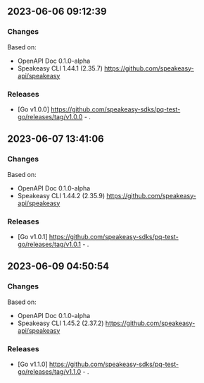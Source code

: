 

## 2023-06-06 09:12:39
### Changes
Based on:
- OpenAPI Doc 0.1.0-alpha 
- Speakeasy CLI 1.44.1 (2.35.7) https://github.com/speakeasy-api/speakeasy
### Releases
- [Go v1.0.0] https://github.com/speakeasy-sdks/pq-test-go/releases/tag/v1.0.0 - .

## 2023-06-07 13:41:06
### Changes
Based on:
- OpenAPI Doc 0.1.0-alpha 
- Speakeasy CLI 1.44.2 (2.35.9) https://github.com/speakeasy-api/speakeasy
### Releases
- [Go v1.0.1] https://github.com/speakeasy-sdks/pq-test-go/releases/tag/v1.0.1 - .

## 2023-06-09 04:50:54
### Changes
Based on:
- OpenAPI Doc 0.1.0-alpha 
- Speakeasy CLI 1.45.2 (2.37.2) https://github.com/speakeasy-api/speakeasy
### Releases
- [Go v1.1.0] https://github.com/speakeasy-sdks/pq-test-go/releases/tag/v1.1.0 - .